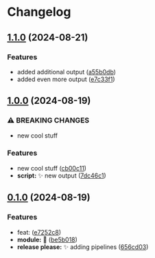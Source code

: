 # Changelog

## [1.1.0](https://github.com/chrburmeister/release-management/compare/module-v1.0.0...module-v1.1.0) (2024-08-21)


### Features

* added additional output ([a55b0db](https://github.com/chrburmeister/release-management/commit/a55b0db1f65dcc325b86bbe764c6a52bdb7a6537))
* added even more output ([e7c33f1](https://github.com/chrburmeister/release-management/commit/e7c33f1509469820ed46d1a60cf652dffb593f6f))

## [1.0.0](https://github.com/chrburmeister/release-management/compare/module-v0.1.0...module-v1.0.0) (2024-08-19)


### ⚠ BREAKING CHANGES

* new cool stuff

### Features

* new cool stuff ([cb00c11](https://github.com/chrburmeister/release-management/commit/cb00c111a6ff0d30261b489c2da7e975f393d4d7))
* **script:** :sparkles:  new output ([7dc46c1](https://github.com/chrburmeister/release-management/commit/7dc46c1037a6c6e932ba3b09ee0e9e926316eab5))

## [0.1.0](https://github.com/chrburmeister/release-management/compare/module-v0.0.1...module-v0.1.0) (2024-08-19)


### Features

* feat:  ([e7252c8](https://github.com/chrburmeister/release-management/commit/e7252c88b5004e7702480cc0423a0e1d3f1e211c))
* **module:** :busts_in_silhouette: ([be5b018](https://github.com/chrburmeister/release-management/commit/be5b018572d07ec9f2fa238ea3e5ef4f49a7b031))
* **release please:** :sparkles:  adding pipelines ([656cd03](https://github.com/chrburmeister/release-management/commit/656cd0395c84aa7ae24daf83c5584715d813c8fb))
